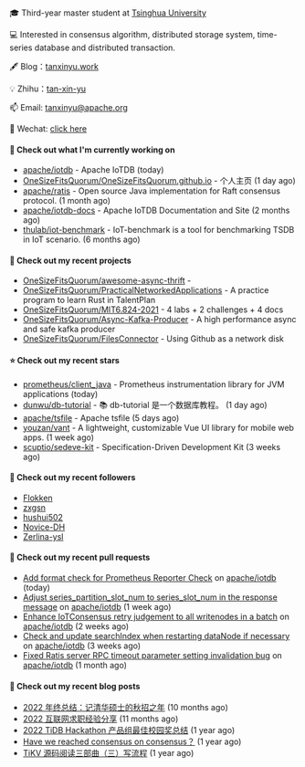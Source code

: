 🎓 Third-year master student at [Tsinghua University](https://www.tsinghua.edu.cn/)

💻 Interested in consensus algorithm, distributed storage system, time-series database and distributed transaction.

🖋 Blog：[tanxinyu.work](https://tanxinyu.work)

💡 Zhihu：[tan-xin-yu](https://www.zhihu.com/people/tan-xin-yu-22)

📫 Email: [tanxinyu@apache.org](mailto:tanxinyu@apache.org)

💬 Wechat: [click here](https://github.com/LebronAl/LebronAl/issues/1)

#### 👷 Check out what I'm currently working on

- [apache/iotdb](https://github.com/apache/iotdb) - Apache IoTDB (today)
- [OneSizeFitsQuorum/OneSizeFitsQuorum.github.io](https://github.com/OneSizeFitsQuorum/OneSizeFitsQuorum.github.io) - 个人主页 (1 day ago)
- [apache/ratis](https://github.com/apache/ratis) - Open source Java implementation for Raft consensus protocol. (1 month ago)
- [apache/iotdb-docs](https://github.com/apache/iotdb-docs) - Apache IoTDB Documentation and Site (2 months ago)
- [thulab/iot-benchmark](https://github.com/thulab/iot-benchmark) - IoT-benchmark is a tool for benchmarking TSDB in IoT scenario. (6 months ago)

#### 🌱 Check out my recent projects

- [OneSizeFitsQuorum/awesome-async-thrift](https://github.com/OneSizeFitsQuorum/awesome-async-thrift) - 
- [OneSizeFitsQuorum/PracticalNetworkedApplications](https://github.com/OneSizeFitsQuorum/PracticalNetworkedApplications) - A practice program to learn Rust in TalentPlan
- [OneSizeFitsQuorum/MIT6.824-2021](https://github.com/OneSizeFitsQuorum/MIT6.824-2021) - 4 labs &#43; 2 challenges &#43; 4 docs
- [OneSizeFitsQuorum/Async-Kafka-Producer](https://github.com/OneSizeFitsQuorum/Async-Kafka-Producer) - A high performance async and safe kafka producer
- [OneSizeFitsQuorum/FilesConnector](https://github.com/OneSizeFitsQuorum/FilesConnector) - Using Github as a network disk

#### ⭐ Check out my recent stars

- [prometheus/client_java](https://github.com/prometheus/client_java) - Prometheus instrumentation library for JVM applications (today)
- [dunwu/db-tutorial](https://github.com/dunwu/db-tutorial) - 📚 db-tutorial 是一个数据库教程。 (1 day ago)
- [apache/tsfile](https://github.com/apache/tsfile) - Apache tsfile (5 days ago)
- [youzan/vant](https://github.com/youzan/vant) - A lightweight, customizable Vue UI library for mobile web apps. (1 week ago)
- [scuptio/sedeve-kit](https://github.com/scuptio/sedeve-kit) - Specification-Driven Development Kit (3 weeks ago)

#### 👯 Check out my recent followers

- [Flokken](https://github.com/Flokken)
- [zxgsn](https://github.com/zxgsn)
- [hushui502](https://github.com/hushui502)
- [Novice-DH](https://github.com/Novice-DH)
- [Zerlina-ysl](https://github.com/Zerlina-ysl)

#### 🔨 Check out my recent pull requests

- [Add format check for Prometheus Reporter Check](https://github.com/apache/iotdb/pull/11666) on [apache/iotdb](https://github.com/apache/iotdb) (today)
- [Adjust series_partition_slot_num to series_slot_num in the response message](https://github.com/apache/iotdb/pull/11628) on [apache/iotdb](https://github.com/apache/iotdb) (1 week ago)
- [Enhance IoTConsensus retry judgement to all writenodes in a batch](https://github.com/apache/iotdb/pull/11564) on [apache/iotdb](https://github.com/apache/iotdb) (2 weeks ago)
- [Check and update searchIndex when restarting dataNode if necessary](https://github.com/apache/iotdb/pull/11510) on [apache/iotdb](https://github.com/apache/iotdb) (3 weeks ago)
- [Fixed Ratis server RPC timeout parameter setting invalidation bug](https://github.com/apache/iotdb/pull/11418) on [apache/iotdb](https://github.com/apache/iotdb) (1 month ago)

#### 📜 Check out my recent blog posts

- [2022 年终总结：记清华硕士的秋招之年](https://tanxinyu.work/2022-annual-summary/) (10 months ago)
- [2022 互联网求职经验分享](https://tanxinyu.work/2022-internet-job-hunting-experience-sharing/) (11 months ago)
- [2022 TiDB Hackathon 产品组最佳校园奖总结](https://tanxinyu.work/2022-tidb-hackathon/) (1 year ago)
- [Have we reached consensus on consensus？](https://tanxinyu.work/have-we-reached-consensus-on-consensus/) (1 year ago)
- [TiKV 源码阅读三部曲（三）写流程](https://tanxinyu.work/tikv-source-code-reading-write/) (1 year ago)

